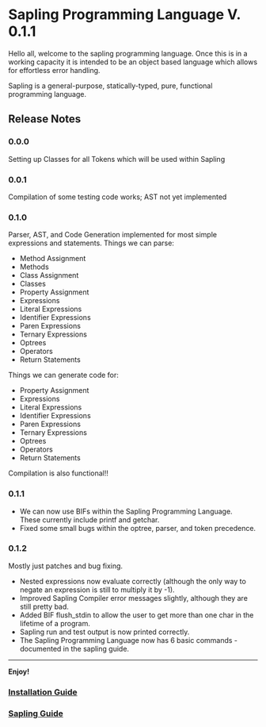 # Sapling Programming Language V. 0.1.1

Hello all, welcome to the sapling programming language. Once this is in a working capacity it is intended to be an object based language which allows for effortless error handling.

Sapling is a general-purpose, statically-typed, pure, functional programming language.

## Release Notes

### 0.0.0

Setting up Classes for all Tokens which will be used within Sapling

### 0.0.1

Compilation of some testing code works; AST not yet implemented

### 0.1.0

Parser, AST, and Code Generation implemented for most simple expressions and statements.
Things we can parse:
- Method Assignment
- Methods
- Class Assignment
- Classes
- Property Assignment
- Expressions
- Literal Expressions
- Identifier Expressions
- Paren Expressions
- Ternary Expressions
- Optrees
- Operators
- Return Statements

Things we can generate code for:
- Property Assignment
- Expressions
- Literal Expressions
- Identifier Expressions
- Paren Expressions
- Ternary Expressions
- Optrees
- Operators
- Return Statements

Compilation is also functional!!

### 0.1.1

- We can now use BIFs within the Sapling Programming Language.   
    These currently include printf and getchar.
- Fixed some small bugs within the optree, parser, and token precedence.

### 0.1.2

Mostly just patches and bug fixing. 
- Nested expressions now evaluate correctly (although the only way to negate an expression is still to multiply it by -1). 
- Improved Sapling Compiler error messages slightly, although they are still pretty bad.
- Added BIF flush_stdin to allow the user to get more than one char in the lifetime of a program.
- Sapling run and test output is now printed correctly.
- The Sapling Programming Language now has 6 basic commands - documented in the sapling guide.

---

**Enjoy!**

### [Installation Guide](Guide/installation.md)
### [Sapling Guide](Guide/home.md)